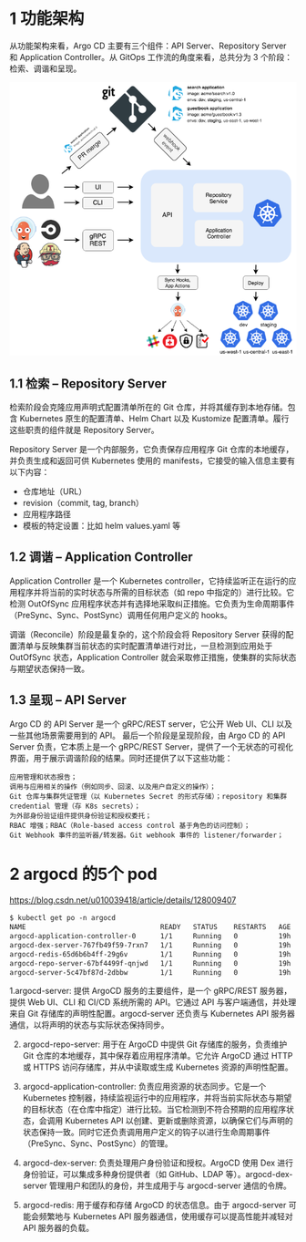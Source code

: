 
# 1 功能架构
从功能架构来看，Argo CD 主要有三个组件：API Server、Repository Server 和 Application Controller。从 GitOps 工作流的角度来看，总共分为 3 个阶段：检索、调谐和呈现。



![](image/jql6DZiAV92XWGT.png)


## 1.1 检索 – Repository Server 

检索阶段会克隆应用声明式配置清单所在的 Git 仓库，并将其缓存到本地存储。包含 Kubernetes 原生的配置清单、Helm Chart 以及 Kustomize 配置清单。履行这些职责的组件就是 Repository Server。


Repository Server 是一个内部服务，它负责保存应用程序 Git 仓库的本地缓存，并负责生成和返回可供 Kubernetes 使用的 manifests，它接受的输入信息主要有以下内容：
- 仓库地址（URL）
- revision（commit, tag, branch）
- 应用程序路径
- 模板的特定设置：比如 helm values.yaml 等


## 1.2 调谐 – Application Controller
Application Controller 是一个 Kubernetes controller，它持续监听正在运行的应用程序并将当前的实时状态与所需的目标状态（如 repo 中指定的）进行比较。它检测 OutOfSync 应用程序状态并有选择地采取纠正措施。它负责为生命周期事件（PreSync、Sync、PostSync）调用任何用户定义的 hooks。

调谐（Reconcile）阶段是最复杂的，这个阶段会将 Repository Server 获得的配置清单与反映集群当前状态的实时配置清单进行对比，一旦检测到应用处于 OutOfSync 状态，Application Controller 就会采取修正措施，使集群的实际状态与期望状态保持一致。

## 1.3 呈现 – API Server


Argo CD 的 API Server 是一个 gRPC/REST server，它公开 Web UI、CLI 以及一些其他场景需要用到的 API。
最后一个阶段是呈现阶段，由 Argo CD 的 API Server 负责，它本质上是一个 gRPC/REST Server，提供了一个无状态的可视化界面，用于展示调谐阶段的结果。同时还提供了以下这些功能：

    应用管理和状态报告；
    调用与应用相关的操作（例如同步、回滚、以及用户自定义的操作）；
    Git 仓库与集群凭证管理（以 Kubernetes Secret 的形式存储）；repository 和集群 credential 管理（存 K8s secrets）；
    为外部身份验证组件提供身份验证和授权委托；
    RBAC 增强；RBAC（Role-based access control 基于角色的访问控制）；
    Git Webhook 事件的监听器/转发器。Git webhook 事件的 listener/forwarder；


# 2 argocd 的5个 pod

https://blog.csdn.net/u010039418/article/details/128009407
```
$ kubectl get po -n argocd
NAME                                 READY   STATUS    RESTARTS   AGE
argocd-application-controller-0      1/1     Running   0          19h
argocd-dex-server-767fb49f59-7rxn7   1/1     Running   0          19h
argocd-redis-65d6b6b4ff-29g6v        1/1     Running   0          19h
argocd-repo-server-67bf4499f-qnjwd   1/1     Running   0          19h
argocd-server-5c47bf87d-2dbbw        1/1     Running   0          19h

```

1.argocd-server:
提供 ArgoCD 服务的主要组件，是一个 gRPC/REST 服务器，提供 Web UI、CLI 和 CI/CD 系统所需的 API。它通过 API 与客户端通信，并处理来自 Git 存储库的声明性配置。argocd-server 还负责与 Kubernetes API 服务器通信，以将声明的状态与实际状态保持同步。

2. argocd-repo-server:
用于在 ArgoCD 中提供 Git 存储库的服务，负责维护 Git 仓库的本地缓存，其中保存着应用程序清单。它允许 ArgoCD 通过 HTTP 或 HTTPS 访问存储库，并从中读取或生成 Kubernetes 资源的声明性配置。

3. argocd-application-controller:
负责应用资源的状态同步。它是一个 Kubernetes 控制器，持续监视运行中的应用程序，并将当前实际状态与期望的目标状态（在仓库中指定）进行比较。当它检测到不符合预期的应用程序状态，会调用 Kubernetes API 以创建、更新或删除资源，以确保它们与声明的状态保持一致。同时它还负责调用用户定义的钩子以进行生命周期事件（PreSync、Sync、PostSync）的管理。

4. argocd-dex-server:
负责处理用户身份验证和授权。ArgoCD 使用 Dex 进行身份验证，可以集成多种身份提供者（如 GitHub、LDAP 等）。argocd-dex-server 管理用户和团队的身份，并生成用于与 argocd-server 通信的令牌。


5. argocd-redis:
用于缓存和存储 ArgoCD 的状态信息。由于 argocd-server 可能会频繁地与 Kubernetes API 服务器通信，使用缓存可以提高性能并减轻对 API 服务器的负载。


